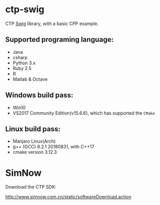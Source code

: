 ctp-swig
========

CTP [Swig](http://www.swig.org/) library, with a basic CPP example.

## Supported programing language:

* Java
* csharp
* Python 3.x
* Ruby 2.5
* R
* Matlab & Octave

## Windows build pass:
* Win10
* VS2017 Community Edition(v15.6.6), which has supported the `CMake`

## Linux build pass:
* Manjaro Linux(Arch)
* g++ (GCC) 8.2.1 20180831, with C++17
* cmake version 3.12.3



SimNow
====
Download the CTP SDK:

http://www.simnow.com.cn/static/softwareDownload.action

